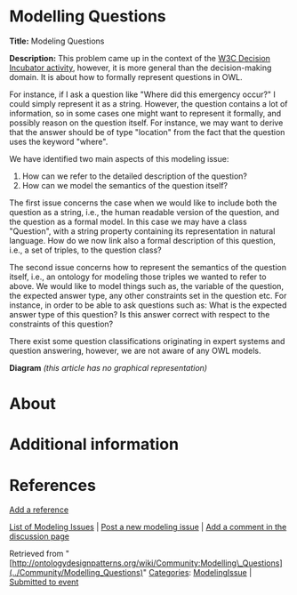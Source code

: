 #  Modelling Questions


__Title:__ Modeling Questions


__Description:__ This problem came up in the context of the [W3C Decision Incubator activity](http://www.w3.org/2005/Incubator/decision/wiki/Main_Page "http://www.w3.org/2005/Incubator/decision/wiki/Main_Page"), however, it is more general than the decision-making domain. It is about how to formally represent questions in OWL. 


For instance, if I ask a question like "Where did this emergency occur?" I could simply represent it as a string. However, the question contains a lot of information, so in some cases one might want to represent it formally, and possibly reason on the question itself. For instance, we may want to derive that the answer should be of type "location" from the fact that the question uses the keyword "where".


We have identified two main aspects of this modeling issue:



1. How can we refer to the detailed description of the question?
2. How can we model the semantics of the question itself?


The first issue concerns the case when we would like to include both the question as a string, i.e., the human readable version of the question, and the question as a formal model. In this case we may have a class "Question", with a string property containing its representation in natural language. How do we now link also a formal description of this question, i.e., a set of triples, to the question class?


The second issue concerns how to represent the semantics of the question itself, i.e., an ontology for modeling those triples we wanted to refer to above. We would like to model things such as, the variable of the question, the expected answer type, any other constraints set in the question etc. For instance, in order to be able to ask questions such as: What is the expected answer type of this question? Is this answer correct with respect to the constraints of this question?


There exist some question classifications originating in expert systems and question answering, however, we are not aware of any OWL models. 


__Diagram__
_(this article has no graphical representation)_



#  About


  




#  Additional information


#  References


[Add a reference](index.php@title=Odp%253AAdd_reference&subject=Community%253AModelling+Questions.html "http://ontologydesignpatterns.org/wiki/index.php?title=Odp:Add_reference&subject=Community%3AModelling+Questions")


  




 [List of Modeling Issues](../Community/Main "Community:Main") | [Post a new modeling issue](../Community/PostModelingIssue "Community:PostModelingIssue") | [Add a comment in the discussion page](index.php@title=Odp%253AAdd_comment&target=Community_talk%253AModelling_Questions.html#New_comment "http://ontologydesignpatterns.org/wiki/index.php?title=Odp:Add_comment&target=Community_talk:Modelling_Questions#New_comment")


Retrieved from "[http://ontologydesignpatterns.org/wiki/Community:Modelling\_Questions](../Community/Modelling_Questions)"
 [Categories](http://ontologydesignpatterns.org/wiki/Special:Categories "Special:Categories"): [ModelingIssue](../Category/ModelingIssue "Category:ModelingIssue") | [Submitted to event](../Category/Submitted_to_event "Category:Submitted to event")